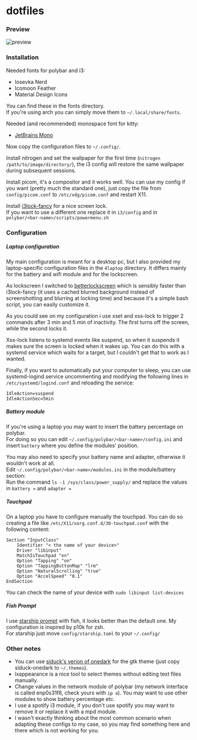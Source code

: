 # dotfiles

### Preview

![preview](https://i.ibb.co/Pzx7Fs4/image-2021-04-16-20-12-44.jpg)

### Installation

Needed fonts for polybar and i3:
- Iosevka Nerd
- Icomoon Feather
- Material Design Icons

You can find these in the fonts directory. <br>
If you're using arch you can simply move them to `~/.local/share/fonts`.

Needed (and recommended) monospace font for kitty:
- [JetBrains Mono](https://www.jetbrains.com/lp/mono/)

Now copy the configuration files to `~/.config/`.

Install nitrogen and set the wallpaper for the first time (`nitrogen /path/to/image/directory/`), the i3 config will restore the same wallpaper during subsequent sessions.

Install picom, it's a compositor and it works well. You can use my config if you want (pretty much the standard one), just copy the file from `config/picom.conf` to `/etc/xdg/picom.conf` and restart X11.

Install [i3lock-fancy](https://github.com/meskarune/i3lock-fancy) for a nice screen lock.<br>
If you want to use a different one replace it in `i3/config` and in `polybar/<bar-name>/scripts/powermenu.sh`


### Configuration

##### Laptop configuration
My main configuration is meant for a desktop pc, but I also provided my laptop-specific configuration files in the `4laptop` directory.
It differs mainly for the battery and wifi module and for the lockscreen. <br>

As lockscreen I switched to [betterlockscreen](https://github.com/pavanjadhaw/betterlockscreen) which is sensibly faster than i3lock-fancy (it uses a cached blurred background instead of screenshotting and blurring at locking time) and because it's a simple bash script, you can easily customize it. <br>

As you could see on my configuration i use xset and xss-lock to trigger 2 commands after 3 min and 5 min of inactivity. The first turns off the screen, while the second locks it. <br>

Xss-lock listens to systemd events like suspend, so when it suspends it makes sure the screen is locked when it wakes up. You can do this with a systemd service which waits for a target, but I couldn't get that to work as I wanted. <br>

Finally, if you want to automatically put your computer to sleep, you can use systemd-logind.service uncommenting and modifying the following lines in `/etc/systemd/logind.conf` and reloading the service:
```
IdleAction=suspend
IdleActionSec=5min
```

##### Battery module
If you're using a laptop you may want to insert the battery percentage on polybar. <br>
For doing so you can edit `~/.config/polybar/<bar-name>/config.ini` and insert `battery` where you define the modules' position. <br>

You may also need to specify your battery name and adapter, otherwise it wouldn't work at all.<br>
Edit `~/.config/polybar/<bar-name>/modules.ini` in the module/battery section: <br>
Run the command `ls -1 /sys/class/power_supply/` and replace the values in `battery =` and `adapter =`

##### Touchpad
On a laptop you have to configure manually the touchpad. You can do so creating a file like `/etc/X11/xorg.conf.d/30-touchpad.conf` with the following content:
```
Section "InputClass"
    Identifier "< the name of your device>"
    Driver "libinput"
    MatchIsTouchpad "on"
    Option "Tapping" "on"
    Option "TappingButtonMap" "lrm"
    Option "NaturalScrolling" "true"
    Option "AccelSpeed" "0.1"
EndSection
```
You can check the name of your device with `sudo libinput list-devices`
##### Fish Prompt
I use [starship prompt](https://starship.rs/) with fish, it looks better than the default one. My configuration is inspired by p10k for zsh. <br>
For starship just move `config/starship.toml` to your `~/.config/`

### Other notes
- You can use [siduck's verion of onedark](https://github.com/siduck76/dotfiles/tree/master/gtk/siduck-onedark) for the gtk theme (just copy siduck-onedark to `~/.themes`).
- lxappearance is a nice tool to select themes without editing text files manually.
- Change values in the network module of polybar (my network interface is called enp0s31f6, check yours with `ip a`). You may want to use other modules to show battery percentage etc.
- I use a spotify i3 module, if you don't use spotify you may want to remove it or replace it with a mpd module.
- I wasn't exactly thinking about the most common scenario when adapting these configs to my case, so you may find something here and there which is not working for you.
